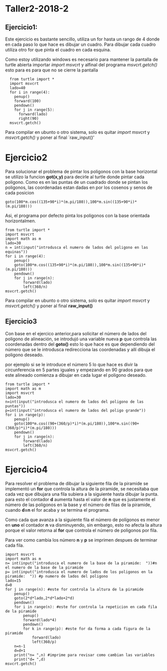 # Taller2-2018-2

## Ejercicio1:
Este ejercicio es bastante sencillo, utiliza un for hasta un rango de 4 donde en cada paso lo que hace es dibujar un cuadro.
Para dibujar cada cuadro utiliza otro for que pinta el cuadro en cada esquina.

Como estoy utilizando windows es necesario para mantener la pantalla de turtle abierta importar  *import msvcrt* y alfinal del programa  *msvcrt.getch()* esto para es para que no se cierre la pantalla 

~~~ 
  from turtle import *
  import msvcrt
  lado=40
  for i in range(4):
    penup()
    forward(100)
    pendown()
    for j in range(5):
      forward(lado)
      right(90)
  msvcrt.getch()
  ~~~
  Para compilar en ubunto o otro sistema, solo es quitar  *import msvcrt* y *msvcrt.getch()* y poner al final ´raw_input()'
  
  # Ejercicio2
Para solucionar el problema de pintar los poligonos con la base horizontal se utilizo la funcion **got(x,y)** para decirle al turtle donde pintar cada poligono. Como es en las puntas de un cuadrado donde se pintan los poligonos, las coordenadas estan dadas en por los cosenos y senos de cada posicion
~~~ 
goto(100*m.cos((135+90*i)*(m.pi/180)),100*m.sin((135+90*i)*(m.pi/180)))
~~~
Asi, el programa por defecto pinta los poligonos con la base orientada horizontalmen.
~~~
from turtle import *
import msvcrt
import math as m
lado=30
n = int(input("introdusca el numero de lados del poligono en las equinas"))
for i in range(4):
	penup()
	goto(100*m.cos((135+90*i)*(m.pi/180)),100*m.sin((135+90*i)*(m.pi/180)))
	pendown()
	for j in range(n):
		forward(lado)
		left(360/n)
msvcrt.getch() 
~~~

Para compilar en ubunto o otro sistema, solo es quitar  *import msvcrt* y *msvcrt.getch()* y poner al final **raw_input()**
## Ejercicio3
Con base en el ejercico anterior,para solicitar el número de lados del poligono de alineación, se introdujó una variable nueva **p**
que controla las coordenadas dentro del **goto()** esto lo que hace es que dependiendo del número que se le introdusca redirecciona las coordenadas y allí dibuja el poligono deseado. 

por ejemplo si se le introduce el número 5 lo que hace es divir la circunferencia en 5 partes iguales y empezando en 90 grados para que este alineado comienza a dibujar en cada lugar el poligono deseado.

~~~
from turtle import *
import math as m
import msvcrt
lado=30
n=int(input("introdusca el numero de lados del poligono de las puntas"))
p=int(input("introdusca el numero de lados del poligo grande"))
for i in range(p):
	penup()
	goto(100*m.cos((90+(360/p)*i)*(m.pi/180)),100*m.sin((90+(360/p)*i)*(m.pi/180)))
	pendown()
	for j in range(n):
		forward(lado)
		left(360/n)
msvcrt.getch()
~~~
# Ejercicio4
Para resolver el problema de dibujar la siguiente fila de la piramide se implementó un **for** que controla la altura de la piramide, se necesitaba que cada vez que dibujara una fila subiera a la siguiente hasta dibujar la punta. para esto el contador **d** aumenta hasta el valor de **n** que es justamente el número de las poligonos en la base y el número de filas de la piramide, cuando **d=n** el for acaba y se termina el programa.

Como cada que avanza a la siguiente fila el número de polígonos es menor en **uno** el contador **n** va disminuyendo, sin embargo, esto no afecta la altura porque el valor retorna al **for** que controla el número de poligonos por fila.

Para ver como cambia los número **n** y **p** se imprimen despues de terminar cada fila. 
~~~
import msvcrt
import math as m
n= int(input("introdusca el numero de la base de la piramide:  "))#n el numero de la base de la piramide
p= int(input("introdusca el numero de lados de los poligonos en la piramide:  ")) #p numero de lados del poligono
lado=15
d=0            
for j in range(n): #este for controla la altura de la piramide
	penup()
	goto(2*d*lado,2*d*lado+2*d)
	pendown()
	for i in range(n): #este for controla la repeticion en cada fila de la piramide
		penup()
		forward(lado*4)
		pendown()
		for k in range(p): #este for da forma a cada figura de la piramide
			forward(lado)
			left(360/p)            
	n=n-1
	d=d+1
	print("n= ",n) #imprime para revisar como cambian las variables 
	print("d= ",d)
msvcrt.getch()
~~~

